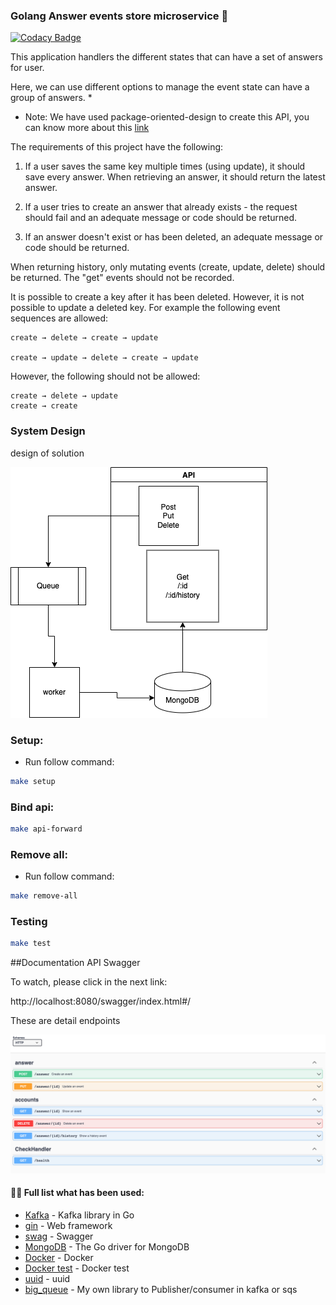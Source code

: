 ### Golang Answer events store microservice  👋

[![Codacy Badge](https://api.codacy.com/project/badge/Grade/f9f5ce9f1b6d45929680d14199dd793e)](https://app.codacy.com/gh/patriciabonaldy/answer-events-store?utm_source=github.com&utm_medium=referral&utm_content=patriciabonaldy/answer-events-store&utm_campaign=Badge_Grade_Settings)

This application handlers the different states that can have a set of answers for user.

Here, we can use different options to manage the event state can have a group of answers.
* 
* Note: We have used package-oriented-design to create this API, you can know more about this
  [link](https://www.ardanlabs.com/blog/2017/02/package-oriented-design.html)

The requirements of this project have the following:

1. If a user saves the same key multiple times (using update), it should save every answer. When retrieving an answer, it should return the latest answer.

2. If a user tries to create an answer that already exists - the request should fail and an adequate message or code should be returned.

3. If an answer doesn't exist or has been deleted, an adequate message or code should be returned.

When returning history, only mutating events (create, update, delete) should be returned. The "get" events should not be recorded.

It is possible to create a key after it has been deleted. However, it is not possible to update a deleted key. For example the following event sequences are allowed:

    create → delete → create → update

    create → update → delete → create → update

However, the following should not be allowed:

    create → delete → update
    create → create


### System Design

 design of solution 


![diagram](cmd/docs/diagram.png)



### Setup:

- Run follow command:

~~~bash
make setup
~~~

### Bind api:

~~~bash
make api-forward
~~~

### Remove all:

- Run follow command:

~~~bash
make remove-all
~~~

### Testing

~~~bash
make test
~~~

##Documentation API Swagger

To watch, please click in the next link:

http://localhost:8080/swagger/index.html#/

These are detail endpoints

![diagram](cmd/docs/img.png)


#### 👨‍💻 Full list what has been used:
* [Kafka](https://github.com/segmentio/kafka-go) - Kafka library in Go
* [gin](https://github.com/gin-gonic/gin) - Web framework
* [swag](https://github.com/swaggo/swag) - Swagger
* [MongoDB](https://github.com/mongodb/mongo-go-driver) - The Go driver for MongoDB
* [Docker](https://www.docker.com/) - Docker
* [Docker test](https://github.com/ory/dockertest/) - Docker test
* [uuid](https://github.com/google/uuid/) - uuid
* [big_queue](https://github.com/patriciabonaldy/big_queue/) - My own library to Publisher/consumer in kafka or sqs
